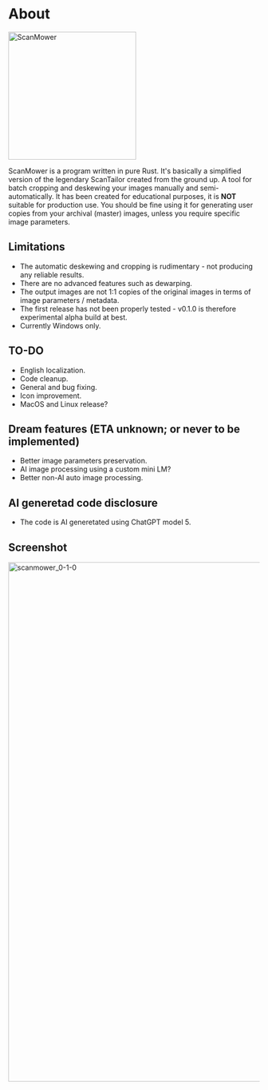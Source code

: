 # About
<img width="256" height="256" alt="ScanMower" align="center" src="https://github.com/user-attachments/assets/a0784bb4-e42c-4692-bf50-78dde502dc83" />

ScanMower is a program written in pure Rust. It's basically a simplified version of the legendary ScanTailor created from the ground up. A tool for batch cropping and deskewing your images manually and semi-automatically. It has been created for educational purposes, it is **NOT** suitable for production use. You should be fine using it for generating user copies from your archival (master) images, unless you require specific image parameters.

## Limitations
- The automatic deskewing and cropping is rudimentary - not producing any reliable results.
- There are no advanced features such as dewarping.
- The output images are not 1:1 copies of the original images in terms of image parameters / metadata.
- The first release has not been properly tested - v0.1.0 is therefore experimental alpha build at best.
- Currently Windows only.

## TO-DO
- English localization.
- Code cleanup.
- General and bug fixing.
- Icon improvement.
- MacOS and Linux release?
  
## Dream features (ETA unknown; or never to be implemented)
- Better image parameters preservation.
- AI image processing using a custom mini LM?
- Better non-AI auto image processing.

## AI generetad code disclosure
- The code is AI generetated using ChatGPT model 5.

## Screenshot
<img width="1920" height="1040" alt="scanmower_0-1-0" src="https://github.com/user-attachments/assets/2e21908e-8734-4abd-b37d-1faa6a627a4f" />
